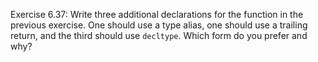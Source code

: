 Exercise 6.37: Write three additional declarations for the function in the
previous exercise. One should use a type alias, one should use a trailing
return, and the third should use ```decltype```. Which form do you prefer and
why?